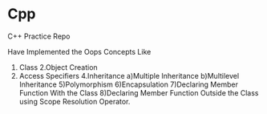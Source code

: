 # Cpp
C++ Practice Repo


Have Implemented the Oops Concepts Like 

1. Class
2.Object Creation
3. Access Specifiers
4.Inheritance
                a)Multiple Inheritance
                b)Multilevel Inheritance
5)Polymorphism
6)Encapsulation
7)Declaring Member Function With the Class
8)Declaring Member Function Outside the Class using Scope Resolution Operator.

